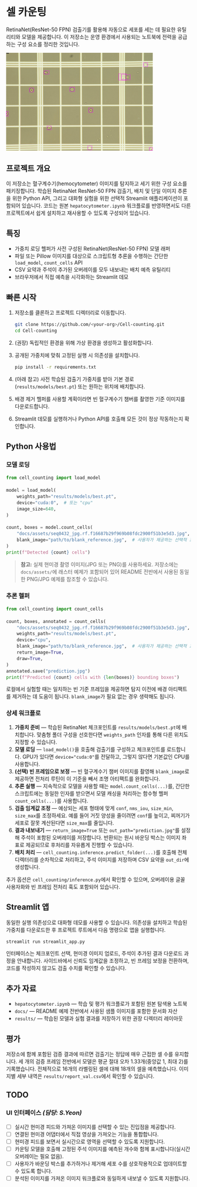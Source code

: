 # 셀 카운팅

RetinaNet(ResNet-50 FPN) 검출기를 활용해 자동으로 세포를 세는 데 필요한 유틸리티와 모델을 제공합니다. 이 저장소는 운영 환경에서 사용되는 노트북에 전력을 공급하는 구성 요소를 정리한 것입니다.

<img src="docs/assets/cell_counting_result.png" alt="주석이 추가된 셀 카운팅 예시" width="400">


## 프로젝트 개요

이 저장소는 혈구계수기(hemocytometer) 이미지를 탐지하고 세기 위한 구성 요소를 패키징합니다. 학습된 RetinaNet ResNet-50 FPN 검출기, 배치 및 단일 이미지 추론을 위한 Python API, 그리고 대화형 실험을 위한 선택적 Streamlit 애플리케이션이 포함되어 있습니다. 코드는 원본 `hepatocytometer.ipynb` 워크플로를 반영하면서도 다른 프로젝트에서 쉽게 설치하고 재사용할 수 있도록 구성되어 있습니다.

## 특징

- 가중치 로딩 헬퍼가 사전 구성된 RetinaNet(ResNet-50 FPN) 모델 래퍼
- 파일 또는 Pillow 이미지를 대상으로 스크립트형 추론을 수행하는 간단한 `load_model`, `count_cells` API
- CSV 요약과 주석이 추가된 오버레이를 모두 내보내는 배치 예측 유틸리티
- 브라우저에서 직접 예측을 시각화하는 Streamlit 데모

## 빠른 시작

1. 저장소를 클론하고 프로젝트 디렉터리로 이동합니다.

   ```bash
   git clone https://github.com/<your-org>/Cell-counting.git
   cd Cell-counting
   ```

2. (권장) 독립적인 환경을 위해 가상 환경을 생성하고 활성화합니다.
3. 공개된 가중치에 맞춰 고정된 실행 시 의존성을 설치합니다.

   ```bash
   pip install -r requirements.txt
   ```

4. (아래 참고) 사전 학습된 검출기 가중치를 받아 기본 경로(`results/models/best.pt`) 또는 원하는 위치에 배치합니다.
5. 배경 제거 헬퍼를 사용할 계획이라면 빈 혈구계수기 챔버를 촬영한 기준 이미지를 다운로드합니다.
6. Streamlit 데모를 실행하거나 Python API를 호출해 모든 것이 정상 작동하는지 확인합니다.

## Python 사용법

### 모델 로딩

```python
from cell_counting import load_model

model = load_model(
    weights_path="results/models/best.pt",
    device="cuda:0",  # 또는 "cpu"
    image_size=640,
)

count, boxes = model.count_cells(
    "docs/assets/seq0432_jpg.rf.f16687b29f969b08fdc2900f51b3e5d3.jpg",
    blank_image="path/to/blank_reference.jpg",  # 사용자가 제공하는 선택적 프레임
)
print(f"Detected {count} cells")
```

> **참고:** 실제 현미경 촬영 이미지(JPG 또는 PNG)를 사용하세요. 저장소에는 `docs/assets/`에 래스터 예제가 포함되어 있어 README 전반에서 사용된 동일한 PNG/JPG 예제를 참조할 수 있습니다.

### 추론 헬퍼

```python
from cell_counting import count_cells

count, boxes, annotated = count_cells(
    "docs/assets/seq0432_jpg.rf.f16687b29f969b08fdc2900f51b3e5d3.jpg",
    weights_path="results/models/best.pt",
    device="cpu",
    blank_image="path/to/blank_reference.jpg",  # 사용자가 제공하는 선택적 프레임
    return_image=True,
    draw=True,
)
annotated.save("prediction.jpg")
print(f"Predicted {count} cells with {len(boxes)} bounding boxes")
```

로컬에서 실험할 때는 일치하는 빈 기준 프레임을 제공하면 탐지 이전에 배경 아티팩트를 제거하는 데 도움이 됩니다. `blank_image`가 필요 없는 경우 생략해도 됩니다.

### 상세 워크플로

1. **가중치 준비** — 학습된 RetinaNet 체크포인트를 `results/models/best.pt`에 배치합니다. 맞춤형 폴더 구성을 선호한다면 `weights_path` 인자를 통해 다른 위치도 지정할 수 있습니다.
2. **모델 로딩** — `load_model()`을 호출해 검출기를 구성하고 체크포인트를 로드합니다. GPU가 있다면 `device="cuda:0"`를 전달하고, 그렇지 않다면 기본값인 CPU를 사용합니다.
3. **(선택) 빈 프레임으로 보정** — 빈 혈구계수기 챔버 이미지를 촬영해 `blank_image`로 제공하면 전처리 루틴이 이 기준을 빼서 조명 아티팩트를 완화합니다.
4. **추론 실행** — 지속적으로 모델을 사용할 때는 `model.count_cells(...)`를, 간단한 스크립트에는 동일한 인자를 받으면서 모델 캐싱을 처리하는 함수형 헬퍼 `count_cells(...)`를 사용합니다.
5. **검출 임계값 조정** — 예상되는 세포 형태에 맞게 `conf`, `nms_iou`, `size_min`, `size_max`를 조정하세요. 예를 들어 거짓 양성을 줄이려면 `conf`를 높이고, 찌꺼기가 세포로 잘못 계산된다면 `size_max`를 줄입니다.
6. **결과 내보내기** — `return_image=True` 또는 `out_path="prediction.jpg"`를 설정해 주석이 포함된 오버레이를 저장합니다. 반환되는 원시 바운딩 박스는 이미지 좌표로 제공되므로 후처리를 자유롭게 진행할 수 있습니다.
7. **배치 처리** — `cell_counting.inference.predict_folder(...)`를 호출해 전체 디렉터리를 순차적으로 처리하고, 주석 이미지를 저장하며 CSV 요약을 `out_dir`에 생성합니다.

추가 옵션은 `cell_counting/inference.py`에서 확인할 수 있으며, 오버레이용 글꼴 사용자화와 빈 프레임 전처리 훅도 포함되어 있습니다.

## Streamlit 앱

동일한 실행 의존성으로 대화형 데모를 사용할 수 있습니다. 의존성을 설치하고 학습된 가중치를 다운로드한 후 프로젝트 루트에서 다음 명령으로 앱을 실행합니다.

```bash
streamlit run streamlit_app.py
```

인터페이스는 체크포인트 선택, 현미경 이미지 업로드, 주석이 추가된 결과 다운로드 과정을 안내합니다. 사이드바에서 신뢰도 임계값을 조정하고, 빈 프레임 보정을 전환하며, 코드를 작성하지 않고도 검출 수치를 확인할 수 있습니다.

## 추가 자료

- `hepatocytometer.ipynb` — 학습 및 평가 워크플로가 포함된 원본 탐색용 노트북
- `docs/` — README 예제 전반에서 사용된 샘플 이미지를 포함한 문서화 자산
- `results/` — 학습된 모델과 실험 결과를 저장하기 위한 권장 디렉터리 레이아웃

## 평가

저장소에 함께 포함된 검증 결과에 따르면 검출기는 정답에 매우 근접한 셀 수를 유지합니다.
세 개의 검증 프레임 전반에서 모델은 평균 절대 오차 1.33개(중앙값 1, 최대 2)를 기록했습니다.
전체적으로 16개의 라벨링된 셀에 대해 18개의 셀을 예측했습니다.
이미지별 세부 내역은 `results/report_val.csv`에서 확인할 수 있습니다.

## TODO

### UI 인터페이스 _(담당: S.Yeon)_

- [ ] 실시간 현미경 피드와 가져온 이미지를 선택할 수 있는 진입점을 제공합니다.
- [ ] 연결된 현미경 어댑터에서 직접 영상을 가져오는 기능을 통합합니다.
- [ ] 현미경 피드를 보면서 실시간으로 영역을 선택할 수 있도록 지원합니다.
- [ ] 카운팅 모델을 호출해 고정된 주석 이미지를 예측된 개수와 함께 표시합니다(실시간 오버레이는 필요 없음).
- [ ] 사용자가 바운딩 박스를 추가하거나 제거해 세포 수를 상호작용적으로 업데이트할 수 있도록 합니다.
- [ ] 분석된 이미지를 가져온 이미지 워크플로와 동일하게 내보낼 수 있도록 지원합니다.
